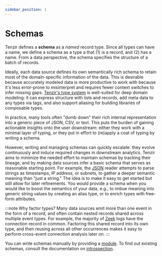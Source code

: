 ```yaml
---
sidebar_position: 1
---
```


# Schemas

Tenzir defines a **schema** as a *named* record type. Since all types can have
a name, we define a schema as a type a that (1) is a record, and (2) has a name.
From a data perspective, the schema specifies the structure of a batch of
records.

Ideally, each data source defines its own semantically rich schema to retain
most of the domain-specific information of the data. This is desirable because
accurately modeled data is more productive to work with because it's less
error-prone to misinterpret and requires fewer context switches to infer missing
gaps. [Tenzir's type system](type-system) is well-suited for deep domain
modeling: it can express structure with lists and records, add meta data to any
types via tags, and also support aliasing for building libraries of composable
types.

In practice, many tools often "dumb down" their rich internal representation
into a generic piece of JSON, CSV, or text. This puts the burden of gaining
actionable insights onto the user downstream: either they work with a minimal
layer of typing, or they put in effort to (re)apply a coat of typing by writing
a schema.

However, writing and managing schemas can quickly escalate: they evolve
continuously and induce required changes in downstream analytics. Tenzir aims to
minimize the needed effort to maintain schemas by tracking their lineage, and by
making data sources infer a basic schema that serves as reasonable starting
point. For example, the [JSON](../formats/json.md) reader attempts to
parse strings as timestamps, IP address, or subnets, to gather a deeper semantic
meaning than "just a string." The idea is to make it easy to get started but
still allow for later refinements. You would provide a schema when you would
like to boost the semantics of your data, e.g., to imbue meaning into generic
string values by creating an alias type, or to enrich types with free-form
attributes.

:::note Why factor types?
Many data sources emit more than one event in the form of a record, and often
contain nested records shared across multiple event types. For example, the
majority of [Zeek](../formats/zeek-tsv.md) logs have the connection record in
common. Factoring this shared record into its own type, and then reusing across
all other occurrences makes it easy to perform cross-event connection analysis
later on.
:::

You can write schemas manually by providing a [module](modules.md). To find out
existing schemas, consult the documentation on
[introspection](../use/introspect/README.md).
